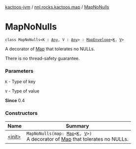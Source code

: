 [kactoos-jvm](../../index.md) / [nnl.rocks.kactoos.map](../index.md) / [MapNoNulls](./index.md)

# MapNoNulls

`class MapNoNulls<K : `[`Any`](https://kotlinlang.org/api/latest/jvm/stdlib/kotlin/-any/index.html)`, V : `[`Any`](https://kotlinlang.org/api/latest/jvm/stdlib/kotlin/-any/index.html)`> : `[`MapEnvelope`](../-map-envelope/index.md)`<`[`K`](index.md#K)`, `[`V`](index.md#V)`>`

A decorator of [Map](https://kotlinlang.org/api/latest/jvm/stdlib/kotlin.collections/-map/index.html) that tolerates no NULLs.

There is no thread-safety guarantee.

### Parameters

`K` - Type of key

`V` - Type of value

**Since**
0.4

### Constructors

| Name | Summary |
|---|---|
| [&lt;init&gt;](-init-.md) | `MapNoNulls(map: `[`Map`](https://kotlinlang.org/api/latest/jvm/stdlib/kotlin.collections/-map/index.html)`<`[`K`](index.md#K)`, `[`V`](index.md#V)`>)`<br>A decorator of [Map](https://kotlinlang.org/api/latest/jvm/stdlib/kotlin.collections/-map/index.html) that tolerates no NULLs. |
